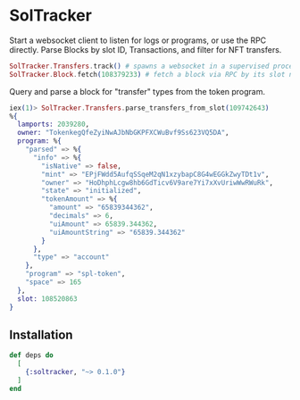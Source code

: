 # SolTracker

Start a websocket client to listen for logs or programs, or use the RPC directly. 
Parse Blocks by slot ID, Transactions, and filter for NFT transfers.

```elixir
SolTracker.Transfers.track() # spawns a websocket in a supervised process 
SolTracker.Block.fetch(108379233) # fetch a block via RPC by its slot number
```

Query and parse a block for "transfer" types from the token program.
```elixir
iex(1)> SolTracker.Transfers.parse_transfers_from_slot(109742643)
%{
  lamports: 2039280,
  owner: "TokenkegQfeZyiNwAJbNbGKPFXCWuBvf9Ss623VQ5DA",
  program: %{
    "parsed" => %{
      "info" => %{
        "isNative" => false,
        "mint" => "EPjFWdd5AufqSSqeM2qN1xzybapC8G4wEGGkZwyTDt1v",
        "owner" => "HoDhphLcgw8hb6GdTicv6V9are7Yi7xXvUriwWwRWuRk",
        "state" => "initialized",
        "tokenAmount" => %{
          "amount" => "65839344362",
          "decimals" => 6,
          "uiAmount" => 65839.344362,
          "uiAmountString" => "65839.344362"
        }
      },
      "type" => "account"
    },
    "program" => "spl-token",
    "space" => 165
  },
  slot: 108520863
}

```

## Installation


```elixir
def deps do
  [
    {:soltracker, "~> 0.1.0"}
  ]
end
```